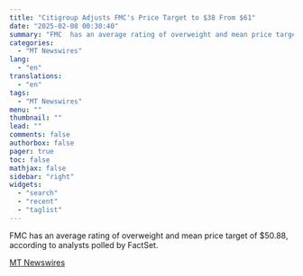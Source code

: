 ```yaml
---
title: "Citigroup Adjusts FMC's Price Target to $38 From $61"
date: "2025-02-08 00:30:40"
summary: "FMC  has an average rating of overweight and mean price target of $50.88, according to analysts polled by FactSet."
categories:
  - "MT Newswires"
lang:
  - "en"
translations:
  - "en"
tags:
  - "MT Newswires"
menu: ""
thumbnail: ""
lead: ""
comments: false
authorbox: false
pager: true
toc: false
mathjax: false
sidebar: "right"
widgets:
  - "search"
  - "recent"
  - "taglist"
---
```


FMC has an average rating of overweight and mean price target of $50.88, according to analysts polled by FactSet.

[MT Newswires](https://www.tradingview.com/news/mtnewswires.com:20250207:A3312780:0/)
